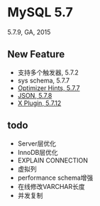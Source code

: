 # MySQL 5.7

5.7.9, GA, 2015

## New Feature

- 支持多个触发器, 5.7.2
- sys schema, 5.7.7
- [Optimizer Hints, 5.7.7](https://dev.mysql.com/doc/refman/5.7/en/optimizer-hints.html)
- [JSON, 5.7.8](../dev/DataTypes/DataTypes.md#json)
- [X Plugin, 5.7.12](http://dev.mysql.com/doc/refman/5.7/en/x-plugin.html)


todo
--

- Server层优化
- InnoDB层优化
- EXPLAIN CONNECTION
- 虚拟列
- performance schema增强
- 在线修改VARCHAR长度
- 并发复制



